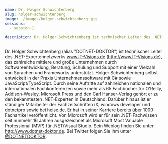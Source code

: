 ```yaml
---
name: Dr. Holger Schwichtenberg
slug: holger-schwichtenberg
image: ./images/holger-schwichtenberg.jpg
sessions:
  - session-1

description: Dr. Holger Schwichtenberg ist technischer Leiter des .NET-Expertennetzwerks IT Visions, das zahlreiche mittlere und große Unternehmen durch Softwareentwicklung, Beratung, Schulung und Support mit einer Vielzahl von Sprachen und Frameworks unterstützt.
---
```

Dr. Holger Schwichtenberg (alias "DOTNET-DOKTOR") ist technischer Leiter des .NET-Expertennetzwerks www.IT-Visions.de (http://www.IT-Visions.de), das zahlreiche mittlere und große Unternehmen durch Softwareentwicklung, Beratung, Schulung und Support mit einer Vielzahl von Sprachen und Frameworks unterstützt. Holger Schwichtenberg selbst entwickelt in der Praxis Unternehmenssoftware mit C# sowie JavaScript/TypeScript. Durch seine Auftritte auf zahlreichen nationalen und internationalen Fachkonferenzen sowie mehr als 65 Fachbücher für O'Reilly, Addison-Wesley, Microsoft Press und den Carl Hanser-Verlag gehört er zu den bekanntesten .NET-Experten in Deutschland. Darüber hinaus ist er ständiger Mitarbeiter der Fachzeitschriften iX, windows developer und dotnetpro sowie bei heise.de. Er hat in seiner Karriere bereits über 1000 Fachartikel veröffentlicht. Von Microsoft wird er für sein .NET-Fachwissen seit nunmehr 16 Jahren ausgezeichnet als Microsoft Most Valuable Professional (MVP) für .NET/Visual Studio. Sein Weblog finden Sie unter http://www.dotnet-doktor.de. Bei Twitter folgen Sie ihm unter [@DOTNETDOKTOR](https://twitter.com/dotnetdoktor).